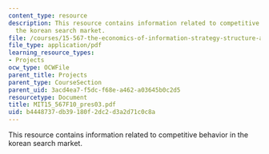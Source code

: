 ```yaml
---
content_type: resource
description: This resource contains information related to competitive behavior in
  the korean search market.
file: /courses/15-567-the-economics-of-information-strategy-structure-and-pricing-fall-2010/b4448737db39180f2dc2d3a2d71c0c8a_MIT15_567F10_pres03.pdf
file_type: application/pdf
learning_resource_types:
- Projects
ocw_type: OCWFile
parent_title: Projects
parent_type: CourseSection
parent_uid: 3acd4ea7-f5dc-f68e-a462-a03645b0c2d5
resourcetype: Document
title: MIT15_567F10_pres03.pdf
uid: b4448737-db39-180f-2dc2-d3a2d71c0c8a
---
```

This resource contains information related to competitive behavior in the korean search market.

